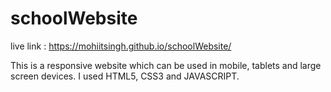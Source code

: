 # schoolWebsite

live link : https://mohiitsingh.github.io/schoolWebsite/

This is a responsive website which can be used in mobile, tablets and large screen devices. I used HTML5, CSS3 and JAVASCRIPT.
